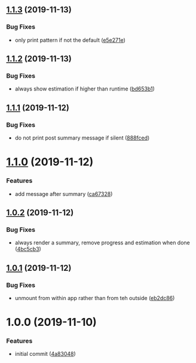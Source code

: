 ## [1.1.3](https://github.com/jest-community/jest-react-reporter/compare/v1.1.2...v1.1.3) (2019-11-13)

### Bug Fixes

- only print pattern if not the default
  ([e5e271e](https://github.com/jest-community/jest-react-reporter/commit/e5e271e17ac589edf4a22a53ee268d9ffab2e09d))

## [1.1.2](https://github.com/jest-community/jest-react-reporter/compare/v1.1.1...v1.1.2) (2019-11-13)

### Bug Fixes

- always show estimation if higher than runtime
  ([bd653b1](https://github.com/jest-community/jest-react-reporter/commit/bd653b1d5dd1c81f504dd832166c413f996dd6ba))

## [1.1.1](https://github.com/jest-community/jest-react-reporter/compare/v1.1.0...v1.1.1) (2019-11-12)

### Bug Fixes

- do not print post summary message if silent
  ([888fced](https://github.com/jest-community/jest-react-reporter/commit/888fced1c9ff1c01c90a4a5bccd528c73fd06962))

# [1.1.0](https://github.com/jest-community/jest-react-reporter/compare/v1.0.2...v1.1.0) (2019-11-12)

### Features

- add message after summary
  ([ca67328](https://github.com/jest-community/jest-react-reporter/commit/ca67328ef616fb1d549a5c5d2aa0a408cbf10b0f))

## [1.0.2](https://github.com/jest-community/jest-react-reporter/compare/v1.0.1...v1.0.2) (2019-11-12)

### Bug Fixes

- always render a summary, remove progress and estimation when done
  ([4bc5cb3](https://github.com/jest-community/jest-react-reporter/commit/4bc5cb33d8b250c361e9812cd991ca0cb714536d))

## [1.0.1](https://github.com/jest-community/jest-react-reporter/compare/v1.0.0...v1.0.1) (2019-11-12)

### Bug Fixes

- unmount from within app rather than from teh outside
  ([eb2dc86](https://github.com/jest-community/jest-react-reporter/commit/eb2dc8676089c75142b72275a764cac3d9f72091))

# 1.0.0 (2019-11-10)

### Features

- initial commit
  ([4a83048](https://github.com/jest-community/jest-react-reporter/commit/4a8304892e28b1a12d97bca8ad1e61db878d09b8))
